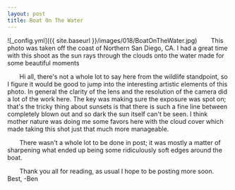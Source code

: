 ```yaml
---
layout: post
title: Boat On The Water
---
```


![_config.yml]({{ site.baseurl }}/images/018/BoatOnTheWater.jpg)
&nbsp;&nbsp;&nbsp;&nbsp;&nbsp;&nbsp; This photo was taken off the coast of Northern San Diego, CA. I had a great time with this shoot as the sun rays through the clouds onto the water made for some beautiful moments

&nbsp;&nbsp;&nbsp;&nbsp;&nbsp;&nbsp; Hi all, there's not a whole lot to say here from the wildlife standpoint, so I figure it would be good to jump into the interesting artistic elements of this photo. In general the clarity of the lens and the resolution of the camera did a lot of the work here. The key was making sure the exposure was spot on; that's the tricky thing about sunsets is that there is such a fine line between completely blown out and so dark the sun itself can't be seen. I think mother nature was doing me some favors here with the cloud cover which made taking this shot just that much more manageable.

&nbsp;&nbsp;&nbsp;&nbsp;&nbsp;&nbsp; There wasn't a whole lot to be done in post; it was mostly a matter of sharpening what ended up being some ridiculously soft edges around the boat. 

&nbsp;&nbsp;&nbsp;&nbsp;&nbsp;&nbsp; Thank you all for reading, as usual I hope to be posting more soon. 
Best,
-Ben







